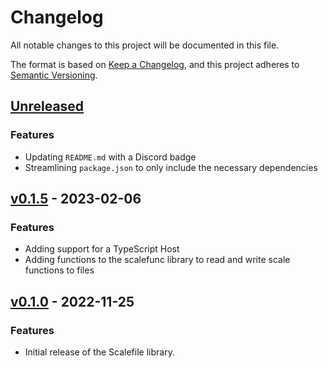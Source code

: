 # Changelog

All notable changes to this project will be documented in this file.

The format is based on [Keep a Changelog](https://keepachangelog.com/en/1.0.0/), and this project adheres
to [Semantic Versioning](https://semver.org/spec/v2.0.0.html).

## [Unreleased]

### Features

- Updating `README.md` with a Discord badge
- Streamlining `package.json` to only include the necessary dependencies

## [v0.1.5] - 2023-02-06

### Features

- Adding support for a TypeScript Host
- Adding functions to the scalefunc library to read and write scale functions to files

## [v0.1.0] - 2022-11-25

### Features

- Initial release of the Scalefile library.

[unreleased]: https://github.com/loopholelabs/scalefile/compare/v0.1.5...HEAD
[v0.1.5]: https://github.com/loopholelabs/scalefile/compare/v0.1.5
[v0.1.0]: https://github.com/loopholelabs/scalefile/compare/v0.1.0
